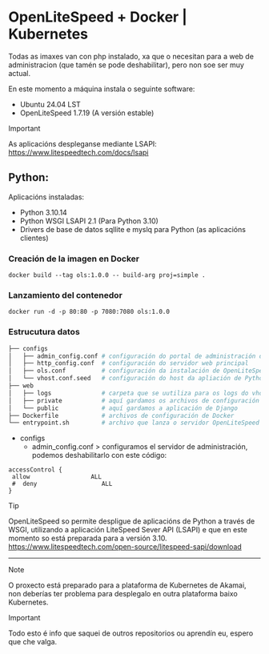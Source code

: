 # OpenLiteSpeed + Docker | Kubernetes

Todas as imaxes van con php instalado, xa que o necesitan para a web de administracion (que tamén se pode deshabilitar), pero non soe ser muy actual.

En este momento a máquina instala o seguinte software:
- Ubuntu 24.04 LST
- OpenLiteSpeed 1.7.19 (A versión estable)

> [!IMPORTANT]
> As aplicacións despleganse mediante LSAPI:
> https://www.litespeedtech.com/docs/lsapi

## Python:
Aplicacións instaladas:
- Python 3.10.14
- Python WSGI LSAPI 2.1 (Para Python 3.10)
- Drivers de base de datos sqllite e myslq para Python (as aplicacións clientes)

### Creación de la imagen en Docker
```
docker build --tag ols:1.0.0 -- build-arg proj=simple .
```

### Lanzamiento del contenedor
```
docker run -d -p 80:80 -p 7080:7080 ols:1.0.0
```

### Estrucutura datos

```bash
├── configs
│   ├── admin_config.conf # configuración do portal de administración de OpenLiteSpeed
│   ├── http_config.conf  # configuración do servidor web principal
│   ├── ols.conf          # configuración da instalación de OpenLiteSpeed
│   └── vhost.conf.seed   # configuración do host da apliación de Python
├── web
│   ├── logs              # carpeta que se uutiliza para os logs do vhost
│   ├── private           # aquí gardamos os archivos de configuración da aplicación (secret.json, requirements.txt)
│   └── public            # aquí gardamos a aplicación de Django
├── Dockerfile            # archivos de configuración de Docker 
└── entrypoint.sh         # archivo que lanza o servidor OpenLiteSpeed
```

- configs
    - admin_config.conf > configuramos el servidor de administración, podemos deshabilitarlo con este código:
 ```
 accessControl {
  allow                 ALL
  #  deny                  ALL
 }
 ```

> [!TIP]
> OpenLiteSpeed so permite despligue de aplicacións de Python a través de WSGI, utilizando a aplicación LiteSpeed Sever API (LSAPI) e que en este momento so está preparada para a versión 3.10.
> https://www.litespeedtech.com/open-source/litespeed-sapi/download

***

> [!NOTE]
> O proxecto está preparado para a plataforma de Kubernetes de Akamai, non deberías ter problema para desplegalo en outra plataforma baixo Kubernetes.

> [!IMPORTANT]
> Todo esto é info que saquei de outros repositorios ou aprendín eu, espero que che valga.